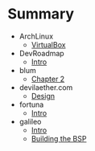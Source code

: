 # Summary

* ArchLinux
	* [VirtualBox](ArchLinux/DiskResizeUnderVirtualBox.md)
* DevRoadmap
	* [Intro](DevRoadmap/index.md)
* blum
	* [Chapter 2](blum/arduino2.md)
* devilaether.com
	* [Design](devilaether.com/design.md)
* fortuna
	* [Intro](fortuna/index.md)
* galileo
	* [Intro](galileo/index.md)
	* [Building the BSP](galileo/system_build/bsp_build.md)
